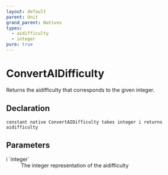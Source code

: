 ```yaml
---
layout: default
parent: Unit
grand_parent: Natives
types:
  - aidifficulty
  - integer
pure: true
---
```


# ConvertAIDifficulty
Returns the aidifficulty that corresponds to the given integer.

## Declaration

```
constant native ConvertAIDifficulty takes integer i returns aidifficulty
```

## Parameters
<dl>
  <dt>i `integer`</dt>
  <dd>The integer representation of the aidifficulty</dd>
</dl>
